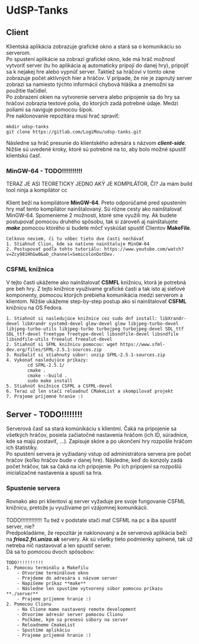 # UdSP-Tanks


## Client
Klientská aplikácia zobrazuje grafické okno a stará sa o komunikáciu so serverom.<br />
Po spustení aplikácie sa zobrazí grafické okno, kde má hráč možnosť vytvoriť server (tu ho aplikácia aj automaticky pripojí do danej hry), pripojiť sa k nejakej hre alebo vypnúť server. Taktiež sa hráčovi v tomto okne zobrazuje počet aktívných hier a hráčov. V prípade, že nie je zapnutý server zobrazí sa namiesto týchto informácií chybová hláška a znemožní sa použitie tlačidiel.<br>
Po zobrazení okien na vytvorenie servera alebo pripojenie sa do hry sa hráčovi zobrazia textové polia, do ktorých zadá potrebné údaje. Medzi poliami sa naviguje pomocou šípok.<br>
Pre naklonovanie repozitára musí hrač spraviť:
```
mkdir udsp-tanks
git clone https://gitlab.com/LogiMou/udsp-tanks.git
```
Následne sa hráč presunie do klientského adresára s názvom ***client-side***. Nižšie sú uvedené kroky, ktoré sú potrebné na to, aby bolo možné spustiť klientskú časť.
### MinGW-64 - TODO!!!!!!!!!!
TERAZ JE ASI TEORETICKY JEDNO AKÝ JE KOMPILÁTOR, ČI? Ja mám build tool ninja a kompilátor cc<BR><BR>
Klient beží na kompilátore **MinGW-64**. Preto odporúčamé pred spustením hry mať tento kompílátor nainštalovaný.
Sú rôzne cesty ako nainštalovať MinGW-64. Spomenieme 2 možnosti, ktoré sme využili my. Ak budete postupovať pomocou druhého
spôsobu, tak si zároveň aj nainštalujete ***make*** pomocou ktorého si budete môcť vyskúšat spustiť Clientov **MakeFile**.

```
Celkovo neviem, či tu vôbec tieto dve časti nechávať
1. Stiahnuť Clion, kde sa natívne nainštaluje MinGW-64
2. Postupovať podľa tohto tutoriálu: https://www.youtube.com/watch?v=Zcy981HhGw0&ab_channel=SemicolonDotDev.
```

### CSFML knižnica
V tejto časti ukážeme ako nainštalovať **CSMFL** knižnicu, ktorá je potrebná pre beh hry. Z tejto knižnice využívame grafické časti
a tak isto aj sieťové komponenty, pomocou ktorých prebieha komunikácia medzi serverom a klientom. Nižšie ukážeme step-by-step postup ako si nainštalovať **CSFML** knižnicu na OS Fedora.

```
1. Stiahnút si nasledujúce knižnice cez sudo dnf install: libXrandr-devel libXrandr systemd-devel glew-devel glew libjpeg-turbo-devel libjpeg-turbo-utils libjpeg-turbo turbojpeg turbojpeg-devel SDL_ttf SDL_ttf-devel freetype freetype-devel libsndfile-devel libsndfile libsndfile-utils freealut freealut-devel
2. Stiahnúť si SFML knižnicu pomocou: wget https://www.sfml-dev.org/files/SFML-2.5.1-sources.zip
3. Rozbaliť si stiahnutý súbor: unzip SFML-2.5.1-sources.zip
4. Vykonať nasledujúce príkazy:
        cd SFML-2.5.1/
        cmake .
        cmake --build .
        sudo make install
5. Stiahnúť knižnice CSFML a CSFML-devel
6. Teraz už len stačí reloadnuť CMakeList a skompilovať projekt
7. Prajeme príjemné hranie :)
```

## Server - TODO!!!!!!!!
Serverová časť sa stará komúnikáciu s klientmi. Čaká na pripojenie sa všetkých hráčov, posiela začiatočné nastavenia hráčom (ich ID, súradnice, kde sa majú postaviť, ...). Zapisuje skóre a po ukončení hry rozpošle hráčom ich štatistiky.<br />
Po spustení servera je vyžiadaný vstup od administrátora servera pre počet hráčov (koľko hráčov bude v danej hre). Následne, keď do konzoly zadá počet hráčov, tak sa čaká na ich pripojenie. Po ich pripojení sa rozpošlú inicializačné nastavenia a spustí sa hra.<br />

### Spustenie servera
Rovnako ako pri klientovi aj server vyžaduje pre svoje fungovanie CSFML knižnicu, pretože ju využívame pri vzájomnej komunikácií.<br>
<br>TODO!!!!!!!!!!!!!! Tu tiež v podstate stačí mať CSFML na pc a iba spustiť server, nie?<br> Predpokladáme, že repozitár je naklonovaný a že serverová aplikácia beží na ***frios2.fri.uniza.sk*** servery. Ak sú všetky tieto podmienky splnené, tak už netreba nič nastavovať a len spustiť server.<br />
Dá sa to pomocou dvoch spôsobov:
```
TODO!!!!!!!!!!
1. Pomocou terminálu a Makefilu
    - Otvoríme terminálove okno
    - Prejdeme do adresára s názvom server
    - Napišeme príkaz **make**
    - Následne len spustíme vytvorený súbor pomocou príkazu **./server**
    - Prajeme príjemne hranie :)
2. Pomocou Clionu
    - Na Clione mame nastavený remote development
    - Otvoríme adresár server pomocou Clionu
    - Počkáme, kým sa prenesú súbory na server
    - Reloadneme CmakeList
    - Spustíme aplikáciu
    - Prajeme príjemné hranie :)
```
